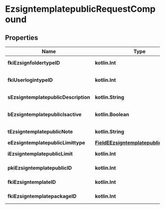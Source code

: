 
# EzsigntemplatepublicRequestCompound

## Properties
| Name | Type | Description | Notes |
| ------------ | ------------- | ------------- | ------------- |
| **fkiEzsignfoldertypeID** | **kotlin.Int** | The unique ID of the Ezsignfoldertype. |  |
| **fkiUserlogintypeID** | **kotlin.Int** | The unique ID of the Userlogintype  Valid values:  |Value|Description|Detail| |-|-|-| |1|**Email Only**|The Ezsignsigner will receive a secure link by email| |2|**Email and phone or SMS**|The Ezsignsigner will receive a secure link by email and will need to authenticate using SMS or Phone call. **Additional fee applies**| |3|**Email and secret question**|The Ezsignsigner will receive a secure link by email and will need to authenticate using a predefined question and answer| |4|**In person only**|The Ezsignsigner will only be able to sign \&quot;In-Person\&quot; and there won&#39;t be any authentication. No email will be sent for invitation to sign. Make sure you evaluate the risk of signature denial and at minimum, we recommend you use a handwritten signature type| |5|**In person with phone or SMS**|The Ezsignsigner will only be able to sign \&quot;In-Person\&quot; and will need to authenticate using SMS or Phone call. No email will be sent for invitation to sign. **Additional fee applies**| |6|**Embedded**|The Ezsignsigner will only be able to sign in the embedded solution. No email will be sent for invitation to sign. **Additional fee applies**|   |7|**Embedded with phone or SMS**|The Ezsignsigner will only be able to sign in the embedded solution and will need to authenticate using SMS or Phone call. No email will be sent for invitation to sign. **Additional fee applies**|   |8|**No validation**|The Ezsignsigner will not receive an email and won&#39;t have to validate his connection using 2 factor. **Additional fee applies**|      |9|**Sms only**|The Ezsignsigner will not receive an email but will will need to authenticate using SMS. **Additional fee applies**|      |  |
| **sEzsigntemplatepublicDescription** | **kotlin.String** | The description of the Ezsigntemplatepublic |  |
| **bEzsigntemplatepublicIsactive** | **kotlin.Boolean** | Whether the ezsigntemplatepublic is active or not |  |
| **tEzsigntemplatepublicNote** | **kotlin.String** | The note of the Ezsigntemplatepublic |  |
| **eEzsigntemplatepublicLimittype** | [**FieldEEzsigntemplatepublicLimittype**](FieldEEzsigntemplatepublicLimittype.md) |  |  |
| **iEzsigntemplatepublicLimit** | **kotlin.Int** | The limit of the Ezsigntemplatepublic |  |
| **pkiEzsigntemplatepublicID** | **kotlin.Int** | The unique ID of the Ezsigntemplatepublic |  [optional] |
| **fkiEzsigntemplateID** | **kotlin.Int** | The unique ID of the Ezsigntemplate |  [optional] |
| **fkiEzsigntemplatepackageID** | **kotlin.Int** | The unique ID of the Ezsigntemplatepackage |  [optional] |



